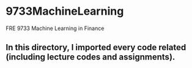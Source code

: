 # 9733MachineLearning
FRE 9733 Machine Learning in Finance

## In this directory, I imported every code related (including lecture codes and assignments).
